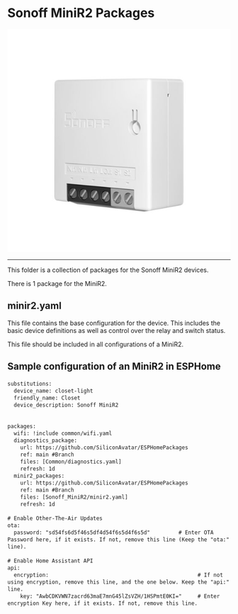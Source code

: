 # Sonoff MiniR2 Packages
![Sonoff MiniR2 Device Photo](../.resources/DevicePhotos/ProductPhoto_Sonoff-MiniR2.jpg)

---

This folder is a collection of packages for the Sonoff MiniR2 devices.

There is 1 package for the MiniR2.

## minir2.yaml
This file contains the base configuration for the device.
This includes the basic device definitions as well as control over the relay and switch status.

This file should be included in all configurations of a MiniR2.

## Sample configuration of an MiniR2 in ESPHome

```
substitutions:
  device_name: closet-light
  friendly_name: Closet
  device_description: Sonoff MiniR2


packages:
  wifi: !include common/wifi.yaml
  diagnostics_package:
    url: https://github.com/SiliconAvatar/ESPHomePackages
    ref: main #Branch
    files: [Common/diagnostics.yaml]
    refresh: 1d
  minir2_packages:
    url: https://github.com/SiliconAvatar/ESPHomePackages
    ref: main #Branch
    files: [Sonoff_MiniR2/minir2.yaml]
    refresh: 1d

# Enable Other-The-Air Updates
ota:
  password: "sd54fs6d5f46s5df4d54f6s5d4f6s5d"         # Enter OTA Password here, if it exists. If not, remove this line (Keep the "ota:" line).

# Enable Home Assistant API
api:
  encryption:                                               # If not using encryption, remove this line, and the one below. Keep the "api:" line.
    key: "AwbCDKVWN7zacrd63maE7mnG45lZsVZH/1HSPmtE0KI="     # Enter encryption Key here, if it exists. If not, remove this line.
```
